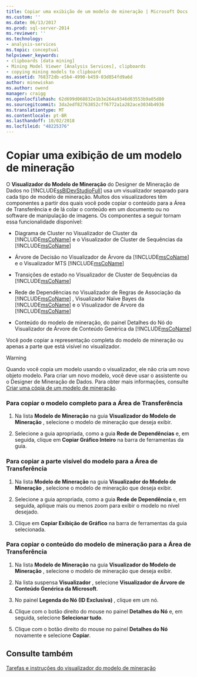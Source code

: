 ```yaml
---
title: Copiar uma exibição de um modelo de mineração | Microsoft Docs
ms.custom: ''
ms.date: 06/13/2017
ms.prod: sql-server-2014
ms.reviewer: ''
ms.technology:
- analysis-services
ms.topic: conceptual
helpviewer_keywords:
- clipboards [data mining]
- Mining Model Viewer [Analysis Services], clipboards
- copying mining models to clipboard
ms.assetid: 768372db-e5b4-4990-b459-03d854fd9a6d
author: minewiskan
ms.author: owend
manager: craigg
ms.openlocfilehash: 62d699d068832e1b3e264a9346d03553b9a05d80
ms.sourcegitcommit: 3da2edf82763852cff6772a1a282ace3034b4936
ms.translationtype: MT
ms.contentlocale: pt-BR
ms.lasthandoff: 10/02/2018
ms.locfileid: "48225376"
---
```

# <a name="copy-a-view-of-a-mining-model"></a>Copiar uma exibição de um modelo de mineração
  O **Visualizador do Modelo de Mineração** do Designer de Mineração de Dados no [!INCLUDE[ssBIDevStudioFull](../../includes/ssbidevstudiofull-md.md)] usa um visualizador separado para cada tipo de modelo de mineração. Muitos dos visualizadores têm componentes a partir dos quais você pode copiar o conteúdo para a Área de Transferência e de lá colar o conteúdo em um documento ou no software de manipulação de imagens. Os componentes a seguir tornam essa funcionalidade disponível:  
  
-   Diagrama de Cluster no Visualizador de Cluster da [!INCLUDE[msCoName](../../includes/msconame-md.md)] e o Visualizador de Cluster de Sequências da [!INCLUDE[msCoName](../../includes/msconame-md.md)]  
  
-   Árvore de Decisão no Visualizador de Árvore da [!INCLUDE[msCoName](../../includes/msconame-md.md)] e o Visualizador MTS [!INCLUDE[msCoName](../../includes/msconame-md.md)]  
  
-   Transições de estado no Visualizador de Cluster de Sequências da [!INCLUDE[msCoName](../../includes/msconame-md.md)]  
  
-   Rede de Dependências no Visualizador de Regras de Associação da [!INCLUDE[msCoName](../../includes/msconame-md.md)] , Visualizador Naïve Bayes da [!INCLUDE[msCoName](../../includes/msconame-md.md)] e o Visualizador de Árvore da [!INCLUDE[msCoName](../../includes/msconame-md.md)]  
  
-   Conteúdo do modelo de mineração, do painel Detalhes do Nó do Visualizador de Árvore de Conteúdo Genérica da [!INCLUDE[msCoName](../../includes/msconame-md.md)]  
  
 Você pode copiar a representação completa do modelo de mineração ou apenas a parte que está visível no visualizador.  
  
> [!WARNING]  
>  Quando você copia um modelo usando o visualizador, ele não cria um novo objeto modelo. Para criar um novo modelo, você deve usar o assistente ou o Designer de Mineração de Dados. Para obter mais informações, consulte [Criar uma cópia de um modelo de mineração](make-a-copy-of-a-mining-model.md).  
  
### <a name="to-copy-the-complete-model-to-the-clipboard"></a>Para copiar o modelo completo para a Área de Transferência  
  
1.  Na lista **Modelo de Mineração** na guia **Visualizador do Modelo de Mineração** , selecione o modelo de mineração que deseja exibir.  
  
2.  Selecione a guia apropriada, como a guia **Rede de Dependências** e, em seguida, clique em **Copiar Gráfico Inteiro** na barra de ferramentas da guia.  
  
### <a name="to-copy-the-visible-piece-of-the-model-to-the-clipboard"></a>Para copiar a parte visível do modelo para a Área de Transferência  
  
1.  Na lista **Modelo de Mineração** na guia **Visualizador do Modelo de Mineração** , selecione o modelo de mineração que deseja exibir.  
  
2.  Selecione a guia apropriada, como a guia **Rede de Dependência** e, em seguida, aplique mais ou menos zoom para exibir o modelo no nível desejado.  
  
3.  Clique em **Copiar Exibição de Gráfico** na barra de ferramentas da guia selecionada.  
  
### <a name="to-copy-the-mining-model-content-to-the-clipboard"></a>Para copiar o conteúdo do modelo de mineração para a Área de Transferência  
  
1.  Na lista **Modelo de Mineração** na guia **Visualizador do Modelo de Mineração** , selecione o modelo de mineração que deseja exibir.  
  
2.  Na lista suspensa **Visualizador** , selecione **Visualizador de Árvore de Conteúdo Genérica da Microsoft**.  
  
3.  No painel **Legenda do Nó (ID Exclusiva)** , clique em um nó.  
  
4.  Clique com o botão direito do mouse no painel **Detalhes do Nó** e, em seguida, selecione **Selecionar tudo**.  
  
5.  Clique com o botão direito do mouse no painel **Detalhes do Nó** novamente e selecione **Copiar**.  
  
## <a name="see-also"></a>Consulte também  
 [Tarefas e instruções do visualizador do modelo de mineração](mining-model-viewer-tasks-and-how-tos.md)  
  
  
